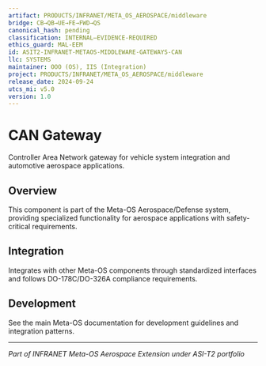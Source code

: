 ```yaml
---
artifact: PRODUCTS/INFRANET/META_OS_AEROSPACE/middleware
bridge: CB→QB→UE→FE→FWD→QS
canonical_hash: pending
classification: INTERNAL–EVIDENCE-REQUIRED
ethics_guard: MAL-EEM
id: ASIT2-INFRANET-METAOS-MIDDLEWARE-GATEWAYS-CAN
llc: SYSTEMS
maintainer: OOO (OS), IIS (Integration)
project: PRODUCTS/INFRANET/META_OS_AEROSPACE/middleware
release_date: 2024-09-24
utcs_mi: v5.0
version: 1.0
---
```


# CAN Gateway

Controller Area Network gateway for vehicle system integration and automotive aerospace applications.

## Overview

This component is part of the Meta-OS Aerospace/Defense system, providing specialized functionality for aerospace applications with safety-critical requirements.

## Integration

Integrates with other Meta-OS components through standardized interfaces and follows DO-178C/DO-326A compliance requirements.

## Development

See the main Meta-OS documentation for development guidelines and integration patterns.

---

*Part of INFRANET Meta-OS Aerospace Extension under ASI-T2 portfolio*